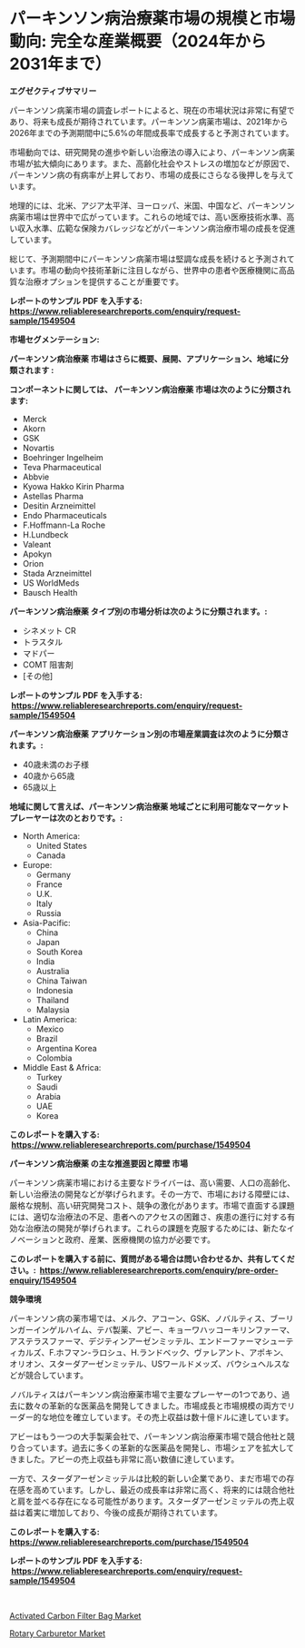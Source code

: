 <p><h1>パーキンソン病治療薬市場の規模と市場動向: 完全な産業概要（2024年から2031年まで）</h1></p><p><strong>エグゼクティブサマリー</strong></p>
<p><p>パーキンソン病薬市場の調査レポートによると、現在の市場状況は非常に有望であり、将来も成長が期待されています。パーキンソン病薬市場は、2021年から2026年までの予測期間中に5.6%の年間成長率で成長すると予測されています。</p><p>市場動向では、研究開発の進歩や新しい治療法の導入により、パーキンソン病薬市場が拡大傾向にあります。また、高齢化社会やストレスの増加などが原因で、パーキンソン病の有病率が上昇しており、市場の成長にさらなる後押しを与えています。</p><p>地理的には、北米、アジア太平洋、ヨーロッパ、米国、中国など、パーキンソン病薬市場は世界中で広がっています。これらの地域では、高い医療技術水準、高い収入水準、広範な保険カバレッジなどがパーキンソン病治療市場の成長を促進しています。</p><p>総じて、予測期間中にパーキンソン病薬市場は堅調な成長を続けると予測されています。市場の動向や技術革新に注目しながら、世界中の患者や医療機関に高品質な治療オプションを提供することが重要です。</p></p>
<p><strong>レポートのサンプル PDF を入手する: <a href="https://www.reliableresearchreports.com/enquiry/request-sample/1549504">https://www.reliableresearchreports.com/enquiry/request-sample/1549504</a></strong></p>
<p><strong>市場セグメンテーション:</strong></p>
<p><strong> パーキンソン病治療薬 市場はさらに概要、展開、アプリケーション、地域に分類されます :</strong></p>
<p><strong>コンポーネントに関しては、 パーキンソン病治療薬 市場は次のように分類されます: &nbsp;</strong></p>
<p><ul><li>Merck</li><li>Akorn</li><li>GSK</li><li>Novartis</li><li>Boehringer Ingelheim</li><li>Teva Pharmaceutical</li><li>Abbvie</li><li>Kyowa Hakko Kirin Pharma</li><li>Astellas Pharma</li><li>Desitin Arzneimittel</li><li>Endo Pharmaceuticals</li><li>F.Hoffmann-La Roche</li><li>H.Lundbeck</li><li>Valeant</li><li>Apokyn</li><li>Orion</li><li>Stada Arzneimittel</li><li>US WorldMeds</li><li>Bausch Health</li></ul></p>
<p><strong> パーキンソン病治療薬 タイプ別の市場分析は次のように分類されます。:</strong></p>
<p><ul><li>シネメット CR</li><li>トラスタル</li><li>マドパー</li><li>COMT 阻害剤</li><li>[その他]</li></ul></p>
<p><strong>レポートのサンプル PDF を入手する: &nbsp;<a href="https://www.reliableresearchreports.com/enquiry/request-sample/1549504">https://www.reliableresearchreports.com/enquiry/request-sample/1549504</a></strong></p>
<p><strong> パーキンソン病治療薬 アプリケーション別の市場産業調査は次のように分類されます。:</strong></p>
<p><ul><li>40歳未満のお子様</li><li>40歳から65歳</li><li>65歳以上</li></ul></p>
<p><strong>地域に関して言えば、パーキンソン病治療薬 地域ごとに利用可能なマーケットプレーヤーは次のとおりです。:</strong></p>
<p><ul>
    <li>
        North America:
        <ul>
            <li>United States</li>
            <li>Canada</li>
        </ul>
    </li>
    <li>
        Europe:
        <ul>
            <li>Germany</li>
            <li>France</li>
            <li>U.K.</li>
            <li>Italy</li>
            <li>Russia</li>
        </ul>
    </li>
    <li>
        Asia-Pacific:
        <ul>
            <li>China</li>
            <li>Japan</li>
            <li>South Korea</li>
            <li>India</li>
            <li>Australia</li>
            <li>China Taiwan</li>
            <li>Indonesia</li>
            <li>Thailand</li>
            <li>Malaysia</li>
        </ul>
    </li>
    <li>
        Latin America:
        <ul>
            <li>Mexico</li>
            <li>Brazil</li>
            <li>Argentina Korea</li>
            <li>Colombia</li>
        </ul>
    </li>
    <li>
        Middle East & Africa:
        <ul>
            <li>Turkey</li>
            <li>Saudi</li>
            <li>Arabia</li>
            <li>UAE</li>
            <li>Korea</li>
        </ul>
    </li>
    </ul></p>
<p><strong>このレポートを購入する: &nbsp;<a href="https://www.reliableresearchreports.com/purchase/1549504">https://www.reliableresearchreports.com/purchase/1549504</a></strong></p>
<p><strong>パーキンソン病治療薬 の主な推進要因と障壁 市場</strong></p>
<p><p>パーキンソン病薬市場における主要なドライバーは、高い需要、人口の高齢化、新しい治療法の開発などが挙げられます。その一方で、市場における障壁には、厳格な規制、高い研究開発コスト、競争の激化があります。市場で直面する課題には、適切な治療法の不足、患者へのアクセスの困難さ、疾患の進行に対する有効な治療法の開発が挙げられます。これらの課題を克服するためには、新たなイノベーションと政府、産業、医療機関の協力が必要です。</p></p>
<p><strong>このレポートを購入する前に、質問がある場合は問い合わせるか、共有してください。:&nbsp; <a href="https://www.reliableresearchreports.com/enquiry/pre-order-enquiry/1549504">https://www.reliableresearchreports.com/enquiry/pre-order-enquiry/1549504</a></strong></p>
<p><strong>競争環境</strong></p>
<p><p>パーキンソン病の薬市場では、メルク、アコーン、GSK、ノバルティス、ブーリンガーインゲルハイム、テバ製薬、アビー、キョーワハッコーキリンファーマ、アステラスファーマ、デジティンアーゼンミッテル、エンドーファーマシューティカルズ、F.ホフマン-ラロシュ、H.ランドベック、ヴァレアント、アポキン、オリオン、スターダアーゼンミッテル、USワールドメッズ、バウシュヘルスなどが競合しています。</p><p>ノバルティスはパーキンソン病治療薬市場で主要なプレーヤーの1つであり、過去に数々の革新的な医薬品を開発してきました。市場成長と市場規模の両方でリーダー的な地位を確立しています。その売上収益は数十億ドルに達しています。</p><p>アビーはもう一つの大手製薬会社で、パーキンソン病治療薬市場で競合他社と競り合っています。過去に多くの革新的な医薬品を開発し、市場シェアを拡大してきました。アビーの売上収益も非常に高い数値に達しています。</p><p>一方で、スターダアーゼンミッテルは比較的新しい企業であり、まだ市場での存在感を高めています。しかし、最近の成長率は非常に高く、将来的には競合他社と肩を並べる存在になる可能性があります。スターダアーゼンミッテルの売上収益は着実に増加しており、今後の成長が期待されています。</p></p>
<p><strong>このレポートを購入する: &nbsp; <a href="https://www.reliableresearchreports.com/purchase/1549504">https://www.reliableresearchreports.com/purchase/1549504</a></strong></p>
<p><strong>レポートのサンプル PDF を入手する: &nbsp;<a href="https://www.reliableresearchreports.com/enquiry/request-sample/1549504">https://www.reliableresearchreports.com/enquiry/request-sample/1549504</a></strong><strong></strong></p>
<p>&nbsp;</p>
<p><p><a href="https://forested-sushi-9b0.notion.site/Activated-Carbon-Filter-Bag-Market-Research-Report-The-Key-To-Successful-Business-Strategy-Forecast-211e5775897f4075b03f7547d53c1bd6">Activated Carbon Filter Bag Market</a></p><p><a href="https://view.publitas.com/reportprime-1/rotary-carburetor-market-analysis-examines-its-scope-on-growth-opportunities-and-forecasted-trends-spanning-from-2024-to-2031/">Rotary Carburetor Market</a></p></p>